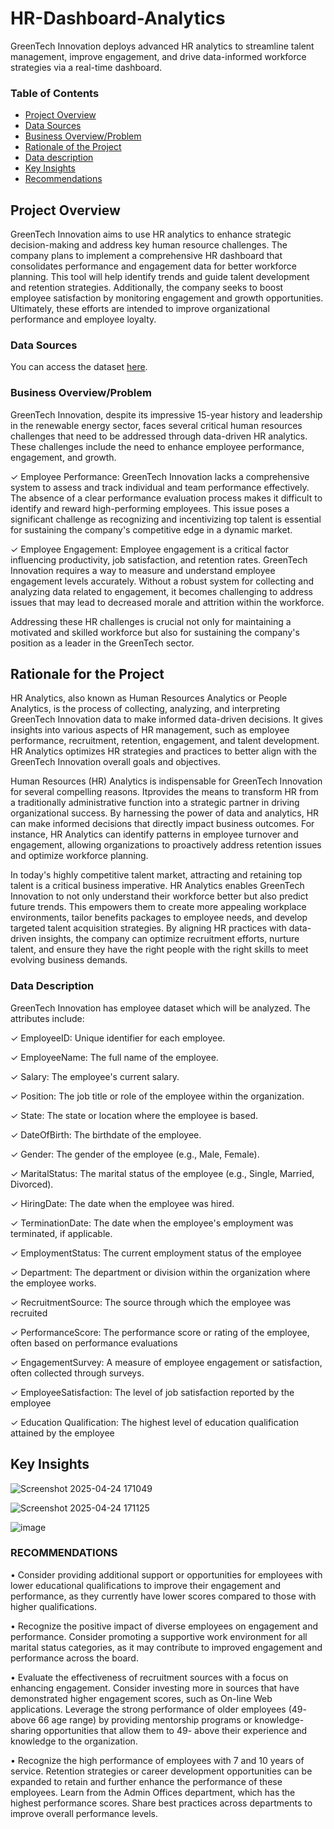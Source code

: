 # HR-Dashboard-Analytics
GreenTech Innovation deploys advanced HR analytics to streamline talent management, improve engagement, and drive data-informed workforce strategies via a real-time dashboard.

### Table of Contents
- [Project Overview](#project-overview)
- [Data Sources](#data-sources)
- [Business Overview/Problem](#business-overview/problem)
- [Rationale of the Project](#rationale-of-the-project)
- [Data description](#data-description)
- [Key Insights](#key-insights)
- [Recommendations](#reccommendations)

## Project Overview
GreenTech Innovation aims to use HR analytics to enhance strategic decision-making and address key human resource challenges. The company plans to implement a comprehensive HR dashboard that consolidates performance and engagement data for better workforce planning. This tool will help identify trends and guide talent development and retention strategies. Additionally, the company seeks to boost employee satisfaction by monitoring engagement and growth opportunities. Ultimately, these efforts are intended to improve organizational performance and employee loyalty.
 
 
 ### Data Sources

You can access the dataset [here](https://api.amdari.io/dataset/127/HR%20Dataset.csv).
 
### Business Overview/Problem
 
 GreenTech Innovation, despite its impressive 15-year history and leadership in the renewable energy sector, faces several critical human resources challenges that need to be addressed through data-driven HR analytics. These challenges include the need to enhance employee performance, engagement, and growth. 

✓ Employee Performance: GreenTech Innovation lacks a comprehensive system to assess and track individual and team performance effectively. The absence of a clear performance evaluation process makes it difficult to identify and reward high-performing employees. This issue poses a significant challenge as recognizing and incentivizing top talent is essential for sustaining the company's competitive edge in a dynamic market.
 
✓ Employee Engagement: Employee engagement is a critical factor influencing productivity, job satisfaction, and retention rates. GreenTech Innovation requires a way to measure and understand employee engagement levels accurately. Without a robust system for collecting and analyzing data related to engagement, it becomes challenging to address issues that may lead to decreased morale and attrition within the workforce.
 

Addressing these HR challenges is crucial not only for maintaining a motivated and skilled workforce but also for sustaining the company's position as a leader in the GreenTech sector.

## Rationale for the Project

HR Analytics, also known as Human Resources Analytics or People Analytics, is the process of collecting, analyzing, and interpreting GreenTech Innovation data to make informed data-driven decisions. It gives insights into various aspects of HR management, such as employee performance, recruitment, retention, engagement, and talent development. HR Analytics optimizes HR strategies and practices to better align with the GreenTech Innovation overall goals and objectives.

Human Resources (HR) Analytics is indispensable for GreenTech Innovation for several compelling reasons. Itprovides the means to transform HR from a traditionally administrative function into a strategic partner in driving organizational success. By harnessing the power of data and analytics, HR can make informed decisions that directly impact business outcomes. For instance, HR Analytics can identify patterns in employee turnover and engagement, allowing organizations to proactively address retention issues and optimize workforce planning. 

In today's highly competitive talent market, attracting and retaining top talent is a critical business imperative. HR Analytics enables GreenTech Innovation to not only understand their workforce better but also predict future trends. This empowers them to create more appealing workplace environments, tailor benefits packages to employee needs, and develop targeted talent acquisition strategies. By aligning HR practices with data-driven insights, the company can optimize recruitment efforts, nurture talent, and ensure they have the right people with the right skills to meet evolving business demands.


### Data Description

GreenTech Innovation has employee dataset which will be analyzed. The attributes include: 

✓ EmployeeID: Unique identifier for each employee.

✓ EmployeeName: The full name of the employee.

✓ Salary: The employee's current salary.

✓ Position: The job title or role of the employee within the organization.

✓ State: The state or location where the employee is based.

✓ DateOfBirth: The birthdate of the employee.

✓ Gender: The gender of the employee (e.g., Male, Female).

✓ MaritalStatus: The marital status of the employee (e.g., Single, Married, Divorced).

✓ HiringDate: The date when the employee was hired.

✓ TerminationDate: The date when the employee's employment was terminated, if applicable.

✓ EmploymentStatus: The current employment status of the employee

✓ Department: The department or division within the organization where the employee works.

✓ RecruitmentSource: The source through which the employee was recruited

✓ PerformanceScore: The performance score or rating of the employee, often based on performance evaluations

✓ EngagementSurvey: A measure of employee engagement or satisfaction, often collected through surveys.

✓ EmployeeSatisfaction: The level of job satisfaction reported by the employee

✓ Education Qualification: The highest level of education qualification attained by the employee


## Key Insights

![Screenshot 2025-04-24 171049](https://github.com/user-attachments/assets/97d10818-56aa-455d-b313-f06aa9ec2a9d)


![Screenshot 2025-04-24 171125](https://github.com/user-attachments/assets/db8ceb64-00a6-4ba4-9157-86f6e3ebc714)


![image](https://github.com/user-attachments/assets/3ea07951-3911-4f21-8243-3a34b375d1cf)



### RECOMMENDATIONS

•	Consider providing additional support or opportunities for employees with lower educational qualifications to improve their engagement and performance, as they currently have lower scores compared to those with higher qualifications.

•	Recognize the positive impact of diverse employees on engagement and performance. Consider promoting a supportive work environment for all marital status categories, as it may contribute to improved engagement and performance across the board.

•	Evaluate the effectiveness of recruitment sources with a focus on enhancing engagement. Consider investing more in sources that have demonstrated higher engagement scores, such as On-Iine Web applications. Leverage the strong performance of older employees (49- above 66 age range) by providing mentorship programs or knowledge-sharing opportunities that allow them to 49- above their experience and knowledge to the organization.

•	Recognize the high performance of employees with 7 and 10 years of service. Retention strategies or career development opportunities can be expanded to retain and further enhance the performance of these employees. Learn from the Admin Offices department, which has the highest performance scores. Share best practices across departments to improve overall performance levels.

